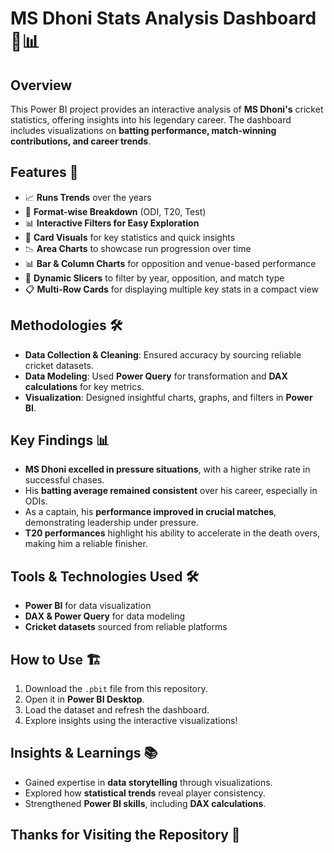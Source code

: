 # MS Dhoni Stats Analysis Dashboard 🏏📊

## Overview
This Power BI project provides an interactive analysis of **MS Dhoni's** cricket statistics, offering insights into his legendary career. The dashboard includes visualizations on **batting performance, match-winning contributions, and career trends**.

## Features 🚀
- 📈 **Runs Trends** over the years
- 🏏 **Format-wise Breakdown** (ODI, T20, Test)
- 📊 **Interactive Filters for Easy Exploration**
- 📌 **Card Visuals** for key statistics and quick insights
- 📉 **Area Charts** to showcase run progression over time
- 📊 **Bar & Column Charts** for opposition and venue-based performance
- 🔄 **Dynamic Slicers** to filter by year, opposition, and match type
- 📋 **Multi-Row Cards** for displaying multiple key stats in a compact view


## Methodologies 🛠️
- **Data Collection & Cleaning**: Ensured accuracy by sourcing reliable cricket datasets.
- **Data Modeling**: Used **Power Query** for transformation and **DAX calculations** for key metrics.
- **Visualization**: Designed insightful charts, graphs, and filters in **Power BI**.

## Key Findings 📊
- **MS Dhoni excelled in pressure situations**, with a higher strike rate in successful chases.
- His **batting average remained consistent** over his career, especially in ODIs.
- As a captain, his **performance improved in crucial matches**, demonstrating leadership under pressure.
- **T20 performances** highlight his ability to accelerate in the death overs, making him a reliable finisher.

## Tools & Technologies Used 🛠️
- **Power BI** for data visualization
- **DAX & Power Query** for data modeling
- **Cricket datasets** sourced from reliable platforms

## How to Use 🏗️
1. Download the `.pbit` file from this repository.
2. Open it in **Power BI Desktop**.
3. Load the dataset and refresh the dashboard.
4. Explore insights using the interactive visualizations!

## Insights & Learnings 📚
- Gained expertise in **data storytelling** through visualizations.
- Explored how **statistical trends** reveal player consistency.
- Strengthened **Power BI skills**, including **DAX calculations**.


## Thanks for Visiting the Repository 🎉


